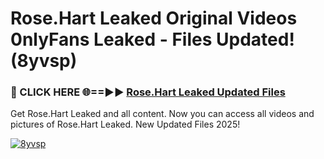 # Rose.Hart Leaked Original Videos 0nlyFans Leaked - Files Updated! (8yvsp)

<h3>🔴 CLICK HERE 🌐==►► <a href="https://tinyurl.com/ehrbuxhb" rel="nofollow">Rose.Hart Leaked Updated Files</a></h3>

Get Rose.Hart Leaked and all content. Now you can access all videos and pictures of Rose.Hart Leaked. New Updated Files 2025!

[![8yvsp](https://i.imgur.com/lVYEuWS.gif)](https://tinyurl.com/ehrbuxhb)

